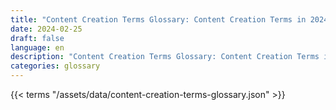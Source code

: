 ```yaml
---
title: "Content Creation Terms Glossary: Content Creation Terms in 2024"  
date: 2024-02-25
draft: false
language: en
description: "Content Creation Terms Glossary: Content Creation Terms in 2024 | Content Creation Terms Glossary"
categories: glossary
---
```


{{< terms "/assets/data/content-creation-terms-glossary.json" >}}